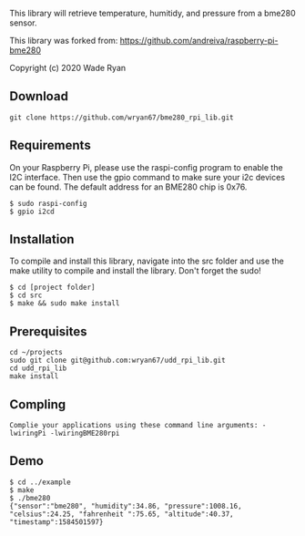 This library will retrieve temperature, humitidy, and pressure from a bme280 sensor.  

This library was forked from:  https://github.com/andreiva/raspberry-pi-bme280

Copyright (c) 2020 Wade Ryan


## Download

```
git clone https://github.com/wryan67/bme280_rpi_lib.git
```

## Requirements
On your Raspberry Pi, please use the raspi-config program to enable the I2C interface.
Then use the gpio command to make sure your i2c devices can be found.  The default address 
for an BME280 chip is 0x76.  
```
$ sudo raspi-config
$ gpio i2cd
```

## Installation
To compile and install this library, navigate into the src folder and use the make utility to compile 
and install the library.  Don't forget the sudo!
```
$ cd [project folder]
$ cd src
$ make && sudo make install
```

## Prerequisites

    cd ~/projects
    sudo git clone git@github.com:wryan67/udd_rpi_lib.git
    cd udd_rpi_lib
    make install

## Compling
```
Complie your applications using these command line arguments: -lwiringPi -lwiringBME280rpi
```

## Demo
```
$ cd ../example
$ make 
$ ./bme280
{"sensor":"bme280", "humidity":34.86, "pressure":1008.16, "celsius":24.25, "fahrenheit ":75.65, "altitude":40.37, "timestamp":1584501597}
```
